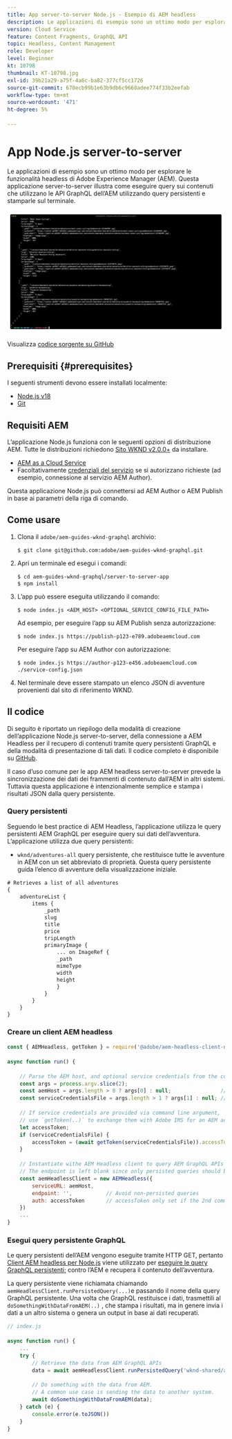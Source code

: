 ```yaml
---
title: App server-to-server Node.js - Esempio di AEM headless
description: Le applicazioni di esempio sono un ottimo modo per esplorare le funzionalità headless di Adobe Experience Manager (AEM). Questa applicazione Node.js lato server illustra come eseguire query sui contenuti che utilizzano le API GraphQL dell’AEM utilizzando query persistenti.
version: Cloud Service
feature: Content Fragments, GraphQL API
topic: Headless, Content Management
role: Developer
level: Beginner
kt: 10798
thumbnail: KT-10798.jpg
exl-id: 39b21a29-a75f-4a6c-ba82-377cf5cc1726
source-git-commit: 678ecb99b1e63b9db6c9668adee774f33b2eefab
workflow-type: tm+mt
source-wordcount: '471'
ht-degree: 5%

---
```


# App Node.js server-to-server

Le applicazioni di esempio sono un ottimo modo per esplorare le funzionalità headless di Adobe Experience Manager (AEM). Questa applicazione server-to-server illustra come eseguire query sui contenuti che utilizzano le API GraphQL dell’AEM utilizzando query persistenti e stamparle sul terminale.

![App server-to-server Node.js con AEM Headless](./assets/server-to-server-app/server-to-server-app.png)

Visualizza [codice sorgente su GitHub](https://github.com/adobe/aem-guides-wknd-graphql/tree/main/server-to-server)

## Prerequisiti {#prerequisites}

I seguenti strumenti devono essere installati localmente:

+ [Node.js v18](https://nodejs.org/it)
+ [Git](https://git-scm.com/)

## Requisiti AEM

L’applicazione Node.js funziona con le seguenti opzioni di distribuzione AEM. Tutte le distribuzioni richiedono [Sito WKND v2.0.0+](https://github.com/adobe/aem-guides-wknd/releases) da installare.

+ [AEM as a Cloud Service](https://experienceleague.adobe.com/docs/experience-manager-cloud-service/content/implementing/deploying/overview.html?lang=it)
+ Facoltativamente [credenziali del servizio](https://experienceleague.adobe.com/docs/experience-manager-cloud-service/content/implementing/developing/generating-access-tokens-for-server-side-apis.html) se si autorizzano richieste (ad esempio, connessione al servizio AEM Author).

Questa applicazione Node.js può connettersi ad AEM Author o AEM Publish in base ai parametri della riga di comando.

## Come usare

1. Clona il `adobe/aem-guides-wknd-graphql` archivio:

   ```shell
   $ git clone git@github.com:adobe/aem-guides-wknd-graphql.git
   ```

1. Apri un terminale ed esegui i comandi:

   ```shell
   $ cd aem-guides-wknd-graphql/server-to-server-app
   $ npm install
   ```

1. L’app può essere eseguita utilizzando il comando:

   ```
   $ node index.js <AEM_HOST> <OPTIONAL_SERVICE_CONFIG_FILE_PATH>
   ```

   Ad esempio, per eseguire l’app su AEM Publish senza autorizzazione:

   ```shell
   $ node index.js https://publish-p123-e789.adobeaemcloud.com
   ```

   Per eseguire l’app su AEM Author con autorizzazione:

   ```shell
   $ node index.js https://author-p123-e456.adobeaemcloud.com ./service-config.json
   ```

1. Nel terminale deve essere stampato un elenco JSON di avventure provenienti dal sito di riferimento WKND.

## Il codice

Di seguito è riportato un riepilogo della modalità di creazione dell’applicazione Node.js server-to-server, della connessione a AEM Headless per il recupero di contenuti tramite query persistenti GraphQL e della modalità di presentazione di tali dati. Il codice completo è disponibile su [GitHub](https://github.com/adobe/aem-guides-wknd-graphql/tree/main/server-to-server).

Il caso d’uso comune per le app AEM headless server-to-server prevede la sincronizzazione dei dati dei frammenti di contenuto dall’AEM in altri sistemi. Tuttavia questa applicazione è intenzionalmente semplice e stampa i risultati JSON dalla query persistente.

### Query persistenti

Seguendo le best practice di AEM Headless, l’applicazione utilizza le query persistenti AEM GraphQL per eseguire query sui dati dell’avventura. L’applicazione utilizza due query persistenti:

+ `wknd/adventures-all` query persistente, che restituisce tutte le avventure in AEM con un set abbreviato di proprietà. Questa query persistente guida l’elenco di avventure della visualizzazione iniziale.

```
# Retrieves a list of all adventures
{
    adventureList {
        items {
            _path
            slug
            title
            price
            tripLength
            primaryImage {
                ... on ImageRef {
                _path
                mimeType
                width
                height
                }
            }
        }
    }
}
```

### Creare un client AEM headless

```javascript
const { AEMHeadless, getToken } = require('@adobe/aem-headless-client-nodejs');

async function run() { 

    // Parse the AEM host, and optional service credentials from the command line arguments
    const args = process.argv.slice(2);
    const aemHost = args.length > 0 ? args[0] : null;                // Example: https://author-p123-e456.adobeaemcloud.com
    const serviceCredentialsFile = args.length > 1 ? args[1] : null; // Example: ./service-config.json

    // If service credentials are provided via command line argument,
    // use `getToken(..)` to exchange them with Adobe IMS for an AEM access token 
    let accessToken;
    if (serviceCredentialsFile) {
        accessToken = (await getToken(serviceCredentialsFile)).accessToken;
    }

    // Instantiate withe AEM Headless client to query AEM GraphQL APIs
    // The endpoint is left blank since only persisted queries should be used to query AEM's GraphQL APIs
    const aemHeadlessClient = new AEMHeadless({
        serviceURL: aemHost,
        endpoint: '',           // Avoid non-persisted queries
        auth: accessToken       // accessToken only set if the 2nd command line parameter is set
    })
    ...
}
```


### Esegui query persistente GraphQL

Le query persistenti dell’AEM vengono eseguite tramite HTTP GET, pertanto [Client AEM headless per Node.js](https://github.com/adobe/aem-headless-client-nodejs) viene utilizzato per [eseguire le query GraphQL persistenti;](https://github.com/adobe/aem-headless-client-nodejs#within-asyncawait) contro l’AEM e recupera il contenuto dell’avventura.

La query persistente viene richiamata chiamando `aemHeadlessClient.runPersistedQuery(...)`e passando il nome della query GraphQL persistente. Una volta che GraphQL restituisce i dati, trasmettili al `doSomethingWithDataFromAEM(..)` , che stampa i risultati, ma in genere invia i dati a un altro sistema o genera un output in base ai dati recuperati.

```js
// index.js

async function run() { 
    ...
    try {
        // Retrieve the data from AEM GraphQL APIs
        data = await aemHeadlessClient.runPersistedQuery('wknd-shared/adventures-all')
        
        // Do something with the data from AEM. 
        // A common use case is sending the data to another system.
        await doSomethingWithDataFromAEM(data);
    } catch (e) {
        console.error(e.toJSON())
    }
}
```
